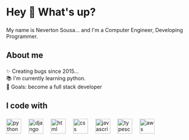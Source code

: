 <h1 align="left">Hey 👋 What's up?</h1>

###

<p align="left">My name is Neverton Sousa... and I'm a Computer Engineer, Developing Programmer.</p>

###

<h2 align="left">About me</h2>

###

<p align="left">✨ Creating bugs since 2015...<br>📚 I'm currently learning python.<br>🎯 Goals: become a full stack developer</p>

###

<h2 align="left">I code with</h2>

###

<div align="left">
  
  <img src="https://cdn.jsdelivr.net/gh/devicons/devicon@latest/icons/python/python-original.svg" height="40" alt="python logo"/>
  <img width="12" />
  <img src="https://cdn.jsdelivr.net/gh/devicons/devicon@latest/icons/django/django-plain.svg" height="40" alt="django logo"/>
  <img width="12" />
  <img src="https://cdn.jsdelivr.net/gh/devicons/devicon@latest/icons/html5/html5-original.svg" height="40" alt="html logo"/>
  <img width="12" />
  <img src="https://cdn.jsdelivr.net/gh/devicons/devicon@latest/icons/css3/css3-original.svg" height="40" alt="css logo"/>
  <img width="12" />
  <img src="https://cdn.jsdelivr.net/gh/devicons/devicon/icons/javascript/javascript-original.svg" height="40" alt="javascript logo"  />
  <img width="12" />
  <img src="https://cdn.jsdelivr.net/gh/devicons/devicon/icons/typescript/typescript-original.svg" height="40" alt="typescript logo"  />
  <img width="12" />
  <img src="https://cdn.jsdelivr.net/gh/devicons/devicon@latest/icons/amazonwebservices/amazonwebservices-original-wordmark.svg" height="40" alt="aws logo" />
  <img width="12" />
          
  
</div>

###
